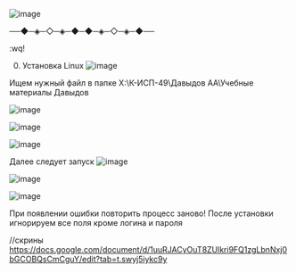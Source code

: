 ![image](https://github.com/user-attachments/assets/6ccebb43-249b-4d0a-b1e7-5bb8dab805e1)

──◆─◈─◇─◈─◆─◆─◈─◇─◈─◆──

:wq!

0. Установка Linux 
![image](https://github.com/user-attachments/assets/5af6df2f-f3a1-4c25-bff6-9421c93a47f4)

Ищем нужный файл в папке X:\К-ИСП-49\Давыдов АА\Учебные материалы Давыдов

![image](https://github.com/user-attachments/assets/793ca6b2-4ec0-49c7-adbd-9215d0485d7d)

![image](https://github.com/user-attachments/assets/0154bb5f-40b3-4f09-935c-7ffdf07032b9)

![image](https://github.com/user-attachments/assets/7190a599-9e2a-462e-8c52-2fbf52c87d76)

Далее следует запуск
![image](https://github.com/user-attachments/assets/2b1227f9-b84e-438e-b147-fe7380b23d65)

![image](https://github.com/user-attachments/assets/82a2fbc5-9f6d-469e-9353-d59fc179ff62)

![image](https://github.com/user-attachments/assets/b23883c2-d44a-4176-96a3-85591ce4b018)


При появлении ошибки повторить процесс заново!
После установки игнорируем все поля кроме логина и пароля

//скрины https://docs.google.com/document/d/1uuRJACyOuT8ZUlkri9FQ1zgLbnNxj0bGCOBQsCmCguY/edit?tab=t.swyj5iykc9y
